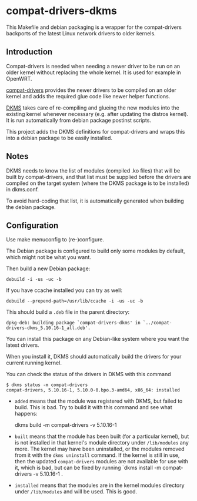 # compat-drivers-dkms

This Makefile and debian packaging is a wrapper for the compat-drivers
backports of the latest Linux network drivers to older kernels.

## Introduction

Compat-drivers is needed when needing a newer driver to be run on an
older kernel without replacing the whole kernel. It is used for example
in OpenWRT.

[compat-drivers](https://backports.wiki.kernel.org/index.php/Documentation/compat-drivers)
provides the newer drivers to be compiled on an older kernel
and adds the required glue code like newer helper functions.

[DKMS](https://help.ubuntu.com/community/DKMS) takes care of
re-compiling and glueing the new modules into the existing kernel
whenever necessary (e.g. after updating the distros kernel).
It is run automatically from debian package postinst scripts.

This project adds the DKMS definitions for compat-drivers
and wraps this into a debian package to be easily installed.

## Notes

DKMS needs to know the list of modules (compiled .ko files) that will be
built by compat-drivers, and that list must be supplied before the drivers
are compiled on the target system (where the DKMS package is to be
installed) in dkms.conf.

To avoid hard-coding that list, it is automatically generated
when building the debian package.

## Configuration

Use make menuconfig to (re-)configure.

The Debian package is configured to build only some modules by default,
which might not be what you want.

Then build a new Debian package:

	debuild -i -us -uc -b

If you have ccache installed you can try as well:

	debuild --prepend-path=/usr/lib/ccache -i -us -uc -b

This should build a `.deb` file in the parent directory:

	dpkg-deb: building package `compat-drivers-dkms' in `../compat-drivers-dkms_5.10.16-1_all.deb'.

You can install this package on any Debian-like system where you want the latest drivers.

When you install it, DKMS should automatically build the drivers for your
current running kernel.

You can check the status of the drivers in DKMS with this command

	$ dkms status -m compat-drivers
	compat-drivers, 5.10.16-1, 5.10.0-0.bpo.3-amd64, x86_64: installed

* `added` means that the module was registered with DKMS, but failed to
  build. This is bad. Try to build it with this command and see what
  happens:

	dkms build -m compat-drivers -v 5.10.16-1

* `built` means that the module has been built (for a particular kernel),
  but is not installed in that kernel's module directory under
  `/lib/modules` any more. The kernel may have been uninstalled, or the
  modules removed from it with the `dkms uninstall` command. If the
  kernel is still in use, then the updated `compat-drivers` modules
  are not available for use with it, which is bad, but can be fixed by
  running `dkms install -m compat-drivers -v 5.10.16-1 .

* `installed` means that the modules are in the kernel modules directory
  under `/lib/modules` and will be used. This is good.

